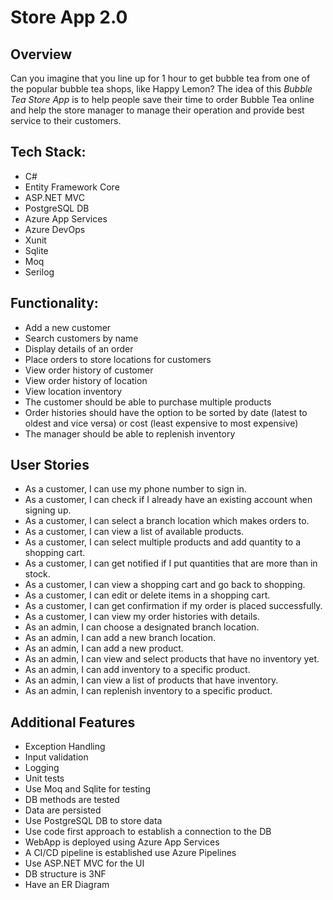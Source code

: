 # Store App 2.0
## Overview
Can you imagine that you line up for 1 hour to get bubble tea from one of the popular bubble tea shops, like Happy Lemon? The idea of this *Bubble Tea Store App* is to help people save their time to order Bubble Tea online and help the store manager to manage their operation and provide best service to their customers.

## Tech Stack:
* C#
* Entity Framework Core
* ASP.NET MVC
* PostgreSQL DB
* Azure App Services
* Azure DevOps
* Xunit
* Sqlite 
* Moq
* Serilog

## Functionality:
* Add a new customer
* Search customers by name
* Display details of an order
* Place orders to store locations for customers
* View order history of customer
* View order history of location
* View location inventory
* The customer should be able to purchase multiple products
* Order histories should have the option to be sorted by date (latest to oldest and vice versa) or cost (least expensive to most expensive)
* The manager should be able to replenish inventory

## User Stories
* As a customer, I can use my phone number to sign in.
* As a customer, I can check if I already have an existing account when signing up.
* As a customer, I can select a branch location which makes orders to.
* As a customer, I can view a list of available products. 
* As a customer, I can select multiple products and add quantity to a shopping cart. 
* As a customer, I can get notified if I put quantities that are more than in stock.
* As a customer, I can view a shopping cart and go back to shopping.
* As a customer, I can edit or delete items in a shopping cart.
* As a customer, I can get confirmation if my order is placed successfully. 
* As a customer, I can view my order histories with details. 
* As an admin, I can choose a designated branch location.
* As an admin, I can add a new branch location.
* As an admin, I can add a new product.
* As an admin, I can view and select products that have no inventory yet. 
* As an admin, I can add inventory to a specific product.
* As an admin, I can view a list of products that have inventory.
* As an admin, I can replenish inventory to a specific product.

## Additional Features
* Exception Handling
* Input validation
* Logging
* Unit tests
* Use Moq and Sqlite for testing
* DB methods are tested
* Data are persisted
* Use PostgreSQL DB to store data
* Use code first approach to establish a connection to the DB
* WebApp is deployed using Azure App Services
* A CI/CD pipeline is established use Azure Pipelines
* Use ASP.NET MVC for the UI
* DB structure is 3NF
* Have an ER Diagram
